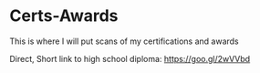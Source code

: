 # Certs-Awards
This is where I will put scans of my certifications and awards

Direct, Short link to high school diploma:
  https://goo.gl/2wVVbd
  
  

